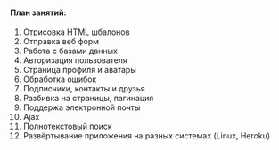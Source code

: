 #### План занятий:
 1) Отрисовка HTML шбалонов
 2) Отправка веб форм
 3) Работа с базами данных
 4) Авторизация пользователя
 5) Страница профиля и аватары
 6) Обработка ошибок
 7) Подписчики, контакты и друзья
 8) Разбивка на страницы, пагинация
 9) Поддержа электронной почты
 10) Ajax
 11) Полнотекстовый поиск
 12) Развёртывание приложения на разных системах (Linux, Heroku)
